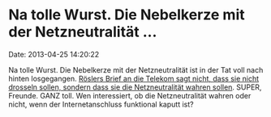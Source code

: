 Na tolle Wurst. Die Nebelkerze mit der Netzneutralität \...
===========================================================

Date: 2013-04-25 14:20:22

Na tolle Wurst. Die Nebelkerze mit der Netzneutralität ist in der Tat
voll nach hinten losgegangen. [Röslers Brief an die Telekom sagt nicht,
dass sie nicht drosseln sollen, sondern dass sie die Netzneutralität
wahren sollen](http://www.heise.de/-1849083). SUPER, Freunde. GANZ toll.
Wen interessiert, ob die Netzneutralität wahren oder nicht, wenn der
Internetanschluss funktional kaputt ist?
